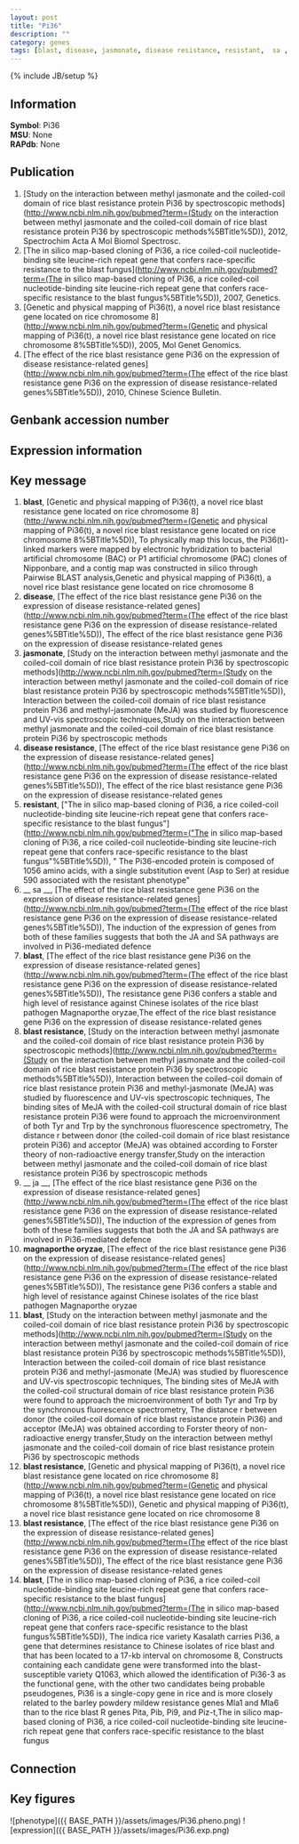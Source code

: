 ```yaml
---
layout: post
title: "Pi36"
description: ""
category: genes
tags: [blast, disease, jasmonate, disease resistance, resistant,  sa , blast resistance,  ja , magnaporthe oryzae, Gene]
---
```

{% include JB/setup %}

## Information
__Symbol__: Pi36  
__MSU__: None  
__RAPdb__: None  

## Publication
1. [Study on the interaction between methyl jasmonate and the coiled-coil domain of rice blast resistance protein Pi36 by spectroscopic methods](http://www.ncbi.nlm.nih.gov/pubmed?term=(Study on the interaction between methyl jasmonate and the coiled-coil domain of rice blast resistance protein Pi36 by spectroscopic methods%5BTitle%5D)), 2012, Spectrochim Acta A Mol Biomol Spectrosc.
2. [The in silico map-based cloning of Pi36, a rice coiled-coil nucleotide-binding site leucine-rich repeat gene that confers race-specific resistance to the blast fungus](http://www.ncbi.nlm.nih.gov/pubmed?term=(The in silico map-based cloning of Pi36, a rice coiled-coil nucleotide-binding site leucine-rich repeat gene that confers race-specific resistance to the blast fungus%5BTitle%5D)), 2007, Genetics.
3. [Genetic and physical mapping of Pi36(t), a novel rice blast resistance gene located on rice chromosome 8](http://www.ncbi.nlm.nih.gov/pubmed?term=(Genetic and physical mapping of Pi36(t), a novel rice blast resistance gene located on rice chromosome 8%5BTitle%5D)), 2005, Mol Genet Genomics.
4. [The effect of the rice blast resistance gene Pi36 on the expression of disease resistance-related genes](http://www.ncbi.nlm.nih.gov/pubmed?term=(The effect of the rice blast resistance gene Pi36 on the expression of disease resistance-related genes%5BTitle%5D)), 2010, Chinese Science Bulletin.

## Genbank accession number

## Expression information

## Key message
1. __blast__, [Genetic and physical mapping of Pi36(t), a novel rice blast resistance gene located on rice chromosome 8](http://www.ncbi.nlm.nih.gov/pubmed?term=(Genetic and physical mapping of Pi36(t), a novel rice blast resistance gene located on rice chromosome 8%5BTitle%5D)),  To physically map this locus, the Pi36(t)-linked markers were mapped by electronic hybridization to bacterial artificial chromosome (BAC) or P1 artificial chromosome (PAC) clones of Nipponbare, and a contig map was constructed in silico through Pairwise BLAST analysis,Genetic and physical mapping of Pi36(t), a novel rice blast resistance gene located on rice chromosome 8
2. __disease__, [The effect of the rice blast resistance gene Pi36 on the expression of disease resistance-related genes](http://www.ncbi.nlm.nih.gov/pubmed?term=(The effect of the rice blast resistance gene Pi36 on the expression of disease resistance-related genes%5BTitle%5D)), The effect of the rice blast resistance gene Pi36 on the expression of disease resistance-related genes
3. __jasmonate__, [Study on the interaction between methyl jasmonate and the coiled-coil domain of rice blast resistance protein Pi36 by spectroscopic methods](http://www.ncbi.nlm.nih.gov/pubmed?term=(Study on the interaction between methyl jasmonate and the coiled-coil domain of rice blast resistance protein Pi36 by spectroscopic methods%5BTitle%5D)), Interaction between the coiled-coil domain of rice blast resistance protein Pi36 and methyl-jasmonate (MeJA) was studied by fluorescence and UV-vis spectroscopic techniques,Study on the interaction between methyl jasmonate and the coiled-coil domain of rice blast resistance protein Pi36 by spectroscopic methods
4. __disease resistance__, [The effect of the rice blast resistance gene Pi36 on the expression of disease resistance-related genes](http://www.ncbi.nlm.nih.gov/pubmed?term=(The effect of the rice blast resistance gene Pi36 on the expression of disease resistance-related genes%5BTitle%5D)), The effect of the rice blast resistance gene Pi36 on the expression of disease resistance-related genes
5. __resistant__, ["The in silico map-based cloning of Pi36, a rice coiled-coil nucleotide-binding site leucine-rich repeat gene that confers race-specific resistance to the blast fungus"](http://www.ncbi.nlm.nih.gov/pubmed?term=("The in silico map-based cloning of Pi36, a rice coiled-coil nucleotide-binding site leucine-rich repeat gene that confers race-specific resistance to the blast fungus"%5BTitle%5D)), " The Pi36-encoded protein is composed of 1056 amino acids, with a single substitution event (Asp to Ser) at residue 590 associated with the resistant phenotype"
6. __ sa __, [The effect of the rice blast resistance gene Pi36 on the expression of disease resistance-related genes](http://www.ncbi.nlm.nih.gov/pubmed?term=(The effect of the rice blast resistance gene Pi36 on the expression of disease resistance-related genes%5BTitle%5D)),  The induction of the expression of genes from both of these families suggests that both the JA and SA pathways are involved in Pi36-mediated defence
7. __blast__, [The effect of the rice blast resistance gene Pi36 on the expression of disease resistance-related genes](http://www.ncbi.nlm.nih.gov/pubmed?term=(The effect of the rice blast resistance gene Pi36 on the expression of disease resistance-related genes%5BTitle%5D)), The resistance gene Pi36 confers a stable and high level of resistance against Chinese isolates of the rice blast pathogen Magnaporthe oryzae,The effect of the rice blast resistance gene Pi36 on the expression of disease resistance-related genes
8. __blast resistance__, [Study on the interaction between methyl jasmonate and the coiled-coil domain of rice blast resistance protein Pi36 by spectroscopic methods](http://www.ncbi.nlm.nih.gov/pubmed?term=(Study on the interaction between methyl jasmonate and the coiled-coil domain of rice blast resistance protein Pi36 by spectroscopic methods%5BTitle%5D)), Interaction between the coiled-coil domain of rice blast resistance protein Pi36 and methyl-jasmonate (MeJA) was studied by fluorescence and UV-vis spectroscopic techniques, The binding sites of MeJA with the coiled-coil structural domain of rice blast resistance protein Pi36 were found to approach the microenvironment of both Tyr and Trp by the synchronous fluorescence spectrometry, The distance r between donor (the coiled-coil domain of rice blast resistance protein Pi36) and acceptor (MeJA) was obtained according to Forster theory of non-radioactive energy transfer,Study on the interaction between methyl jasmonate and the coiled-coil domain of rice blast resistance protein Pi36 by spectroscopic methods
9. __ ja __, [The effect of the rice blast resistance gene Pi36 on the expression of disease resistance-related genes](http://www.ncbi.nlm.nih.gov/pubmed?term=(The effect of the rice blast resistance gene Pi36 on the expression of disease resistance-related genes%5BTitle%5D)),  The induction of the expression of genes from both of these families suggests that both the JA and SA pathways are involved in Pi36-mediated defence
10. __magnaporthe oryzae__, [The effect of the rice blast resistance gene Pi36 on the expression of disease resistance-related genes](http://www.ncbi.nlm.nih.gov/pubmed?term=(The effect of the rice blast resistance gene Pi36 on the expression of disease resistance-related genes%5BTitle%5D)), The resistance gene Pi36 confers a stable and high level of resistance against Chinese isolates of the rice blast pathogen Magnaporthe oryzae
11. __blast__, [Study on the interaction between methyl jasmonate and the coiled-coil domain of rice blast resistance protein Pi36 by spectroscopic methods](http://www.ncbi.nlm.nih.gov/pubmed?term=(Study on the interaction between methyl jasmonate and the coiled-coil domain of rice blast resistance protein Pi36 by spectroscopic methods%5BTitle%5D)), Interaction between the coiled-coil domain of rice blast resistance protein Pi36 and methyl-jasmonate (MeJA) was studied by fluorescence and UV-vis spectroscopic techniques, The binding sites of MeJA with the coiled-coil structural domain of rice blast resistance protein Pi36 were found to approach the microenvironment of both Tyr and Trp by the synchronous fluorescence spectrometry, The distance r between donor (the coiled-coil domain of rice blast resistance protein Pi36) and acceptor (MeJA) was obtained according to Forster theory of non-radioactive energy transfer,Study on the interaction between methyl jasmonate and the coiled-coil domain of rice blast resistance protein Pi36 by spectroscopic methods
12. __blast resistance__, [Genetic and physical mapping of Pi36(t), a novel rice blast resistance gene located on rice chromosome 8](http://www.ncbi.nlm.nih.gov/pubmed?term=(Genetic and physical mapping of Pi36(t), a novel rice blast resistance gene located on rice chromosome 8%5BTitle%5D)), Genetic and physical mapping of Pi36(t), a novel rice blast resistance gene located on rice chromosome 8
13. __blast resistance__, [The effect of the rice blast resistance gene Pi36 on the expression of disease resistance-related genes](http://www.ncbi.nlm.nih.gov/pubmed?term=(The effect of the rice blast resistance gene Pi36 on the expression of disease resistance-related genes%5BTitle%5D)), The effect of the rice blast resistance gene Pi36 on the expression of disease resistance-related genes
14. __blast__, [The in silico map-based cloning of Pi36, a rice coiled-coil nucleotide-binding site leucine-rich repeat gene that confers race-specific resistance to the blast fungus](http://www.ncbi.nlm.nih.gov/pubmed?term=(The in silico map-based cloning of Pi36, a rice coiled-coil nucleotide-binding site leucine-rich repeat gene that confers race-specific resistance to the blast fungus%5BTitle%5D)), The indica rice variety Kasalath carries Pi36, a gene that determines resistance to Chinese isolates of rice blast and that has been located to a 17-kb interval on chromosome 8, Constructs containing each candidate gene were transformed into the blast-susceptible variety Q1063, which allowed the identification of Pi36-3 as the functional gene, with the other two candidates being probable pseudogenes, Pi36 is a single-copy gene in rice and is more closely related to the barley powdery mildew resistance genes Mla1 and Mla6 than to the rice blast R genes Pita, Pib, Pi9, and Piz-t,The in silico map-based cloning of Pi36, a rice coiled-coil nucleotide-binding site leucine-rich repeat gene that confers race-specific resistance to the blast fungus

## Connection

## Key figures
![phenotype]({{ BASE_PATH }}/assets/images/Pi36.pheno.png)
![expression]({{ BASE_PATH }}/assets/images/Pi36.exp.png)


